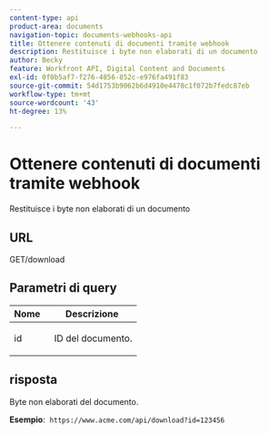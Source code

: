 ```yaml
---
content-type: api
product-area: documents
navigation-topic: documents-webhooks-api
title: Ottenere contenuti di documenti tramite webhook
description: Restituisce i byte non elaborati di un documento
author: Becky
feature: Workfront API, Digital Content and Documents
exl-id: 0f0b5af7-f276-4856-852c-e976fa491f83
source-git-commit: 54d1753b9062b6d4910e4478c1f072b7fedc87eb
workflow-type: tm+mt
source-wordcount: '43'
ht-degree: 13%

---
```


# Ottenere contenuti di documenti tramite webhook

Restituisce i byte non elaborati di un documento

## URL

GET/download

## Parametri di query

<table style="table-layout:auto"> 
 <col> 
 <col> 
 <thead> 
  <tr> 
   <th>Nome </th> 
   <th>Descrizione</th> 
  </tr> 
 </thead> 
 <tbody> 
  <tr> 
   <td> <p>id</p> </td> 
   <td> ID del documento.</td> 
  </tr> 
 </tbody> 
</table>

## risposta

Byte non elaborati del documento.

**Esempio**:  `https://www.acme.com/api/download?id=123456`

